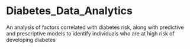 # Diabetes_Data_Analytics
An analysis of factors correlated with diabetes risk, along with predictive and prescriptive models to identify individuals who are at high risk of developing diabetes
